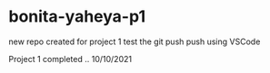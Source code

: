 # bonita-yaheya-p1

new repo created for project 1
test the git push
push using VSCode

Project 1 completed ..    10/10/2021

